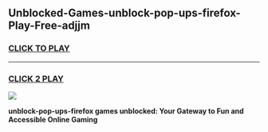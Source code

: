 
## Unblocked-Games-unblock-pop-ups-firefox-Play-Free-adjjm
<h3>
<a href="https://premium76.site?title=unblock-pop-ups-firefox&ref=10A">CLICK TO PLAY</a></h3>
<hr>

<h3>
<a href="https://premium76.site?title=unblock-pop-ups-firefox&ref=10A">CLICK 2 PLAY</a>
  
</h3>

<a href="https://premium76.site?title=unblock-pop-ups-firefox&ref=10A"><img src="https://clearcache.store/games.png"></a>


**unblock-pop-ups-firefox games unblocked: Your Gateway to Fun and Accessible Online Gaming**
